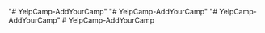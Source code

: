 "# YelpCamp-AddYourCamp" 
"# YelpCamp-AddYourCamp" 
"# YelpCamp-AddYourCamp" 
#   Y e l p C a m p - A d d Y o u r C a m p  
 